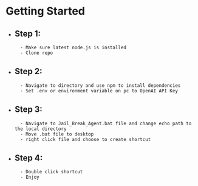 # Getting Started
- Step 1:
	-  
		- Make sure latest node.js is installed 
		- Clone repo

- Step 2:
	- 
		- Navigate to directory and use npm to install dependencies
		- Set .env or environment variable on pc to OpenAI API Key
- Step 3:
	-
		- Navigate to Jail_Break_Agent.bat file and change echo path to the local directory
		- Move .bat file to desktop
		- right click file and choose to create shortcut
	
- Step 4:
	- 
		- Double click shortcut
		- Enjoy




